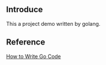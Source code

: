 ## Introduce
This a project demo written by golang.
## Reference
<a href="https://golang.org/doc/code.html">How to Write Go Code</a>
